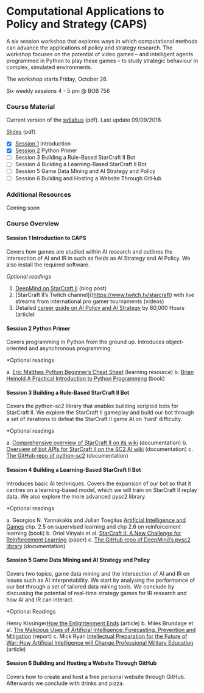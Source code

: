 # Computational Applications to Policy and Strategy (CAPS) 
A six session workshop that explores ways in which computational methods can advance the applications of policy and strategy research. The workshop focuses on the potential of video games – and intelligent agents programmed in Python to play these games – to study strategic behaviour in complex, simulated environments.

The workshop starts Friday, October 26. 

Six weekly sessions 4 - 5 pm @ BOB 756

### Course Material

Current version of the [syllabus](https://github.com/SAIS-S2S-Technology/Roadmap/blob/master/CAPS/CAPS%20syllabus_09-09-18.pdf) (pdf). Last update 09/09/2018.

[Slides](https://github.com/SAIS-S2S-Technology/Roadmap/tree/master/CAPS/Slides) (pdf)
- [x] [Session 1](https://github.com/SAIS-S2S-Technology/Roadmap/blob/master/CAPS/Slides/CAPS%2001%20Introduction%2009-17.pdf) Introduction
- [x] [Session 2](https://github.com/SAIS-S2S-Technology/Roadmap/blob/master/CAPS/Slides/CAPS%2002%20Python%20Primer_10-15.pdf) Python Primer
- [ ] Session 3 Building a Rule-Based StarCraft II Bot
- [ ] Session 4 Building a Learning-Based StarCraft II Bot
- [ ] Session 5 Game Data Mining and AI Strategy and Policy
- [ ] Session 6 Building and Hosting a Website Through GitHub

### Additional Resources

Coming soon

### Course Overview

#### Session 1 Introduction to CAPS
Covers how games are studied within AI research and outlines the intersection of AI and IR in such as fields as AI Strategy and AI Policy. We also install the required software.

*Optional readings*

1. [DeepMind on StarCraft II](https://deepmind.com/blog/deepmind-and-blizzard-open-starcraft-ii-ai-research-environment/) (blog post)
2. [StarCraft II’s Twitch channel]((https://www.twitch.tv/starcraft) with live streams from international pro gamer tournaments (videos)
3. Detailed [career guide on AI Policy and AI Strategy](https://80000hours.org/articles/ai-policy-guide/) by 80,000 Hours (article) 

#### Session 2 Python Primer
Covers programming in Python from the ground up. Introduces object-oriented and asynchronous programming.

*Optional readings

a. [Eric Matthes Python Beginner’s Cheat Sheet](https://github.com/ehmatthes/pcc/releases/download/v1.0.0/beginners_python_cheat_sheet_pcc.pdf) (learning resource) 
b. [Brian Heinold A Practical Introduction to Python Programming](https://www.brianheinold.net/python/A_Practical_Introduction_to_Python_Programming_Heinold.pdf) (book) 

#### Session 3 Building a Rule-Based StarCraft II Bot
Covers the python-sc2 library that enables building scripted bots for StarCraft II. We explore the StarCraft II gameplay and build our bot through a set of iterations to defeat the StarCraft II game AI on ‘hard’ difficulty.

*Optional readings

a. [Comprehensive overview of StarCraft II on its wiki](https://liquipedia.net/starcraft2/StarCraft) (documentation) 
b. [Overview of bot APIs for StarCraft II on the SC2 AI wiki](http://wiki.sc2ai.net/Main_Page) (documentation) 
c. [The GitHub repo of python-sc2](https://github.com/Dentosal/python-sc2) (documentation) 

#### Session 4 Building a Learning-Based StarCraft II Bot
Introduces basic AI techniques. Covers the expansion of our bot so that it centres on a learning-based model, which we will train on StarCraft II replay data. We also explore the more advanced pysc2 library.

*Optional readings

a. Georgios N. Yannakakis and Julian Toeglius [Artificial Intelligence and Games](http://gameaibook.org/book.pdf) chp. 2.5 on supervised learning and chp 2.6 on reinforcement learning (book) 
b. Oriol Vinyals et al. [StarCraft II: A New Challenge for Reinforcement Learning](https://arxiv.org/pdf/1708.04782.pdf) (paper) 
c. [The GitHub repo of DeepMind’s pysc2 library](https://github.com/deepmind/pysc2) (documentation) 

#### Session 5 Game Data Mining and AI Strategy and Policy
Covers two topics, game data mining and the intersection of AI and IR on issues such as AI interpretability. We start by analysing the performance of our bot through a set of tailored data mining tools. We conclude by discussing the potential of real-time strategy games for IR research and how AI and IR can interact.

*Optional Readings

Henry Kissinger[How the Enlightenment Ends]( https://www.theatlantic.com/magazine/archive/2018/06/henry-kissinger-ai-could-mean-the-end-of-human-history/559124/) (article)
b. Miles Brundage et al. [The Malicious Uses of Artificial Intelligence: Forecasting, Prevention and Mitigation](https://arxiv.org/ftp/arxiv/papers/1802/1802.07228.pdf) (report) 
c. Mick Ryan [Intellectual Preparation for the Future of War: How Artificial Intelligence will Change Professional Military Education](https://warontherocks.com/2018/07/intellectual-preparation-for-future-war-how-artificial-intelligence-will-change-professional-military-education/) (article) 

#### Session 6 Building and Hosting a Website Through GitHub
Covers how to create and host a free personal website through GitHub. Afterwards we conclude with drinks and pizza.
